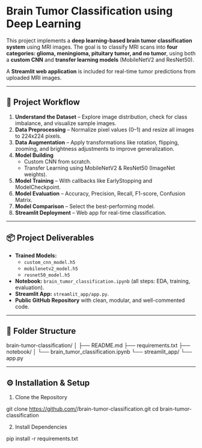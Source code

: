 
# **Brain Tumor Classification using Deep Learning**

This project implements a **deep learning-based brain tumor classification system** using MRI images. The goal is to classify MRI scans into **four categories: glioma, meningioma, pituitary tumor, and no tumor**, using both a **custom CNN** and **transfer learning models** (MobileNetV2 and ResNet50).  

A **Streamlit web application** is included for real-time tumor predictions from uploaded MRI images.

---

## **📌 Project Workflow**
1. **Understand the Dataset** – Explore image distribution, check for class imbalance, and visualize sample images.  
2. **Data Preprocessing** – Normalize pixel values (0–1) and resize all images to 224x224 pixels.  
3. **Data Augmentation** – Apply transformations like rotation, flipping, zooming, and brightness adjustments to improve generalization.  
4. **Model Building**  
   - Custom CNN from scratch.  
   - Transfer Learning using MobileNetV2 & ResNet50 (ImageNet weights).  
5. **Model Training** – With callbacks like EarlyStopping and ModelCheckpoint.  
6. **Model Evaluation** – Accuracy, Precision, Recall, F1-score, Confusion Matrix.  
7. **Model Comparison** – Select the best-performing model.  
8. **Streamlit Deployment** – Web app for real-time classification.

---

## **📦 Project Deliverables**
- **Trained Models:**  
  - `custom_cnn_model.h5`  
  - `mobilenetv2_model.h5`  
  - `resnet50_model.h5`
- **Notebook:** `brain_tumor_classification.ipynb` (all steps: EDA, training, evaluation).
- **Streamlit App:** `streamlit_app/app.py`.
- **Public GitHub Repository** with clean, modular, and well-commented code.

---

## **📂 Folder Structure**
brain-tumor-classification/
│
├── README.md
├── requirements.txt
├── notebook/
│ └── brain_tumor_classification.ipynb
└── streamlit_app/
└── app.py


---

## **⚙️ Installation & Setup**

1. Clone the Repository

git clone https://github.com/<your-username>/brain-tumor-classification.git
cd brain-tumor-classification



2. Install Dependencies

pip install -r requirements.txt



